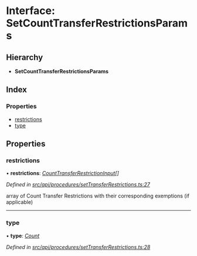 # Interface: SetCountTransferRestrictionsParams

## Hierarchy

* **SetCountTransferRestrictionsParams**

## Index

### Properties

* [restrictions](setcounttransferrestrictionsparams.md#restrictions)
* [type](setcounttransferrestrictionsparams.md#type)

## Properties

###  restrictions

• **restrictions**: *[CountTransferRestrictionInput](counttransferrestrictioninput.md)[]*

*Defined in [src/api/procedures/setTransferRestrictions.ts:27](https://github.com/PolymathNetwork/polymesh-sdk/blob/44d12f59/src/api/procedures/setTransferRestrictions.ts#L27)*

array of Count Transfer Restrictions with their corresponding exemptions (if applicable)

___

###  type

• **type**: *[Count](../enums/transferrestrictiontype.md#count)*

*Defined in [src/api/procedures/setTransferRestrictions.ts:28](https://github.com/PolymathNetwork/polymesh-sdk/blob/44d12f59/src/api/procedures/setTransferRestrictions.ts#L28)*
